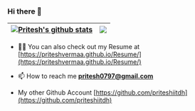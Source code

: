 ### Hi there 👋
<!--![Pritesh's github stats](https://github-readme-stats.vercel.app/api?username=priteshvermaa&count_private=true)
![Top Langs](https://github-readme-stats.vercel.app/api/top-langs/?username=priteshvermaa&layout=compact) -->

| <a href="https://github.com/priteshvermaa/github-readme-stats"><img align="center" src="https://github-readme-stats.vercel.app/api?username=priteshvermaa&show_icons=true&include_all_commits=true&theme=buefy&hide_border=true" alt="Pritesh's github stats" /></a> | <a href="https://github.com/priteshvermaa/github-readme-stats"><img align="center" src="https://github-readme-stats.vercel.app/api/top-langs/?username=priteshvermaa&layout=compact&theme=buefy&hide_border=true" /></a> |
| ------------- | -------------


- 👨‍💻 You can also check out my Resume at [https://priteshvermaa.github.io/Resume/](https://priteshvermaa.github.io/Resume/)

- 📫 How to reach me **pritesh0797@gmail.com**
- My other Github Account [https://github.com/priteshiitdh](https://github.com/priteshiitdh)
